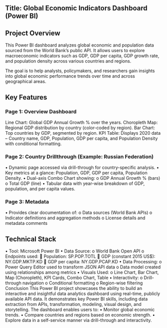 ## Title: Global Economic Indicators Dashboard (Power BI)
## Project Overview
This Power BI dashboard analyzes global economic and population data sourced from the World Bank’s public API. It allows users to explore macroeconomic indicators such as GDP, GDP per capita, GDP growth rate, and population density across various countries and regions.

The goal is to help analysts, policymakers, and researchers gain insights into global economic performance trends over time and across geographical areas.
## Key Features
### Page 1: Overview Dashboard
  Line Chart: Global GDP Annual Growth % over the years.
  Choropleth Map: Regional GDP distribution by country (color-coded by region).
  Bar Chart: Top countries by GDP, segmented by region.
	KPI Table: Displays 2020 data – Country name, GDP, Population, GDP per capita, and Population Density with conditional formatting.
### Page 2: Country Drillthrough (Example: Russian Federation)
•	Dynamic page accessed via drill-through for country-specific analysis.
•	Key metrics at a glance: Population, GDP, GDP per capita, Population Density.
•	Dual-axis Combo Chart showing:
o	GDP Annual Growth % (bars)
o	Total GDP (line)
•	Tabular data with year-wise breakdown of GDP, population, and per capita values.
### Page 3: Metadata
•	Provides clear documentation of:
o	Data sources (World Bank APIs)
o	Indicator definitions and aggregation methods
o	License details and metadata comments
## Technical Stack
•	Tool: Microsoft Power BI
•	Data Source:
o	World Bank Open API
o	Endpoints used:
	Population: SP.POP.TOTL
	GDP (constant 2015 US$): NY.GDP.MKTP.KD
	GDP per capita: NY.GDP.PCAP.KD
•	Data Processing:
o	Power Query Editor used to transform JSON API data
o	Data model created using relationships among metrics
•	Visuals Used:
o	Line Chart, Bar Chart, Map (Choropleth), KPI Cards, Combo Chart, Table
•	Interactivity:
o	Drill-through navigation
o	Conditional formatting
o	Region-wise filtering
Conclusion
This Power BI project showcases the ability to build an interactive and insightful data analytics dashboard using real-time, publicly available API data. It demonstrates key Power BI skills, including data extraction from APIs, transformation, modeling, visual design, and storytelling.
The dashboard enables users to:
•	Monitor global economic trends.
•	Compare countries and regions based on economic strength.
•	Explore data in a self-service manner via drill-through and interactivity.

